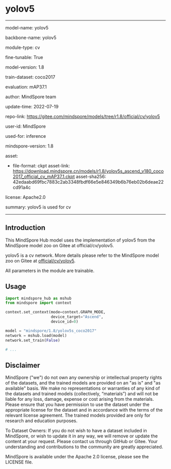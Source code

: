 # yolov5

---

model-name: yolov5

backbone-name: yolov5

module-type: cv

fine-tunable: True

model-version: 1.8

train-dataset: coco2017

evaluation: mAP37.1

author: MindSpore team

update-time: 2022-07-19

repo-link: <https://gitee.com/mindspore/models/tree/r1.8/official/cv/yolov5>

user-id: MindSpore

used-for: inference

mindspore-version: 1.8

asset:

-
    file-format: ckpt
    asset-link: <https://download.mindspore.cn/models/r1.8/yolov5s_ascend_v180_coco2017_official_cv_mAP37.1.ckpt>
    asset-sha256: 42edaabd69fbc7883c2ab3348fbdf66e5e846349b6b76eb02b6deae22cd91a4c

license: Apache2.0

summary: yolov5 is used for cv

---

## Introduction

This MindSpore Hub model uses the implementation of yolov5 from the MindSpore model zoo on Gitee at official/cv/yolov5.

yolov5 is a cv network. More details please refer to the MindSpore model zoo on Gitee at [official/cv/yolov5](https://gitee.com/mindspore/models/blob/r1.8/official/cv/yolov5/README.md).

All parameters in the module are trainable.

## Usage

```python
import mindspore_hub as mshub
from mindspore import context

context.set_context(mode=context.GRAPH_MODE,
                    device_target="Ascend",
                    device_id=0)

model = "mindspore/1.8/yolov5s_coco2017"
network = mshub.load(model)
network.set_train(False)

# ...
```

## Disclaimer

MindSpore ("we") do not own any ownership or intellectual property rights of the datasets, and the trained models are provided on an "as is" and "as available" basis. We make no representations or warranties of any kind of the datasets and trained models (collectively, “materials”) and will not be liable for any loss, damage, expense or cost arising from the materials. Please ensure that you have permission to use the dataset under the appropriate license for the dataset and in accordance with the terms of the relevant license agreement. The trained models provided are only for research and education purposes.

To Dataset Owners: If you do not wish to have a dataset included in MindSpore, or wish to update it in any way, we will remove or update the content at your request. Please contact us through GitHub or Gitee. Your understanding and contributions to the community are greatly appreciated.

MindSpore is available under the Apache 2.0 license, please see the LICENSE file.
